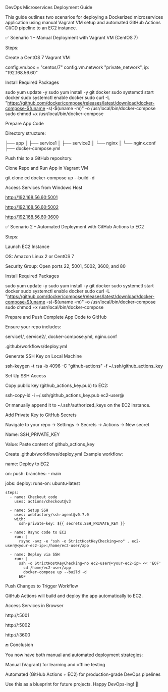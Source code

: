 DevOps Microservices Deployment Guide

This guide outlines two scenarios for deploying a Dockerized microservices application using manual Vagrant VM setup and automated GitHub Actions CI/CD pipeline to an EC2 instance.

✅ Scenario 1 – Manual Deployment with Vagrant VM (CentOS 7)

Steps:

Create a CentOS 7 Vagrant VM

config.vm.box = "centos/7"
config.vm.network "private_network", ip: "192.168.56.60"

Install Required Packages

sudo yum update -y
sudo yum install -y git docker
sudo systemctl start docker
sudo systemctl enable docker
sudo curl -L "https://github.com/docker/compose/releases/latest/download/docker-compose-$(uname -s)-$(uname -m)" -o /usr/local/bin/docker-compose
sudo chmod +x /usr/local/bin/docker-compose

Prepare App Code

Directory structure:

├── app
│   ├── service1
│   ├── service2
│   └── nginx
│       └── nginx.conf
├── docker-compose.yml

Push this to a GitHub repository.

Clone Repo and Run App in Vagrant VM

git clone <your-repo-url>
cd <repo>
docker-compose up --build -d

Access Services from Windows Host

http://192.168.56.60:5001

http://192.168.56.60:5002

http://192.168.56.60:3600

✅ Scenario 2 – Automated Deployment with GitHub Actions to EC2

Steps:

Launch EC2 Instance

OS: Amazon Linux 2 or CentOS 7

Security Group: Open ports 22, 5001, 5002, 3600, and 80

Install Required Packages

sudo yum update -y
sudo yum install -y git docker
sudo systemctl start docker
sudo systemctl enable docker
sudo curl -L "https://github.com/docker/compose/releases/latest/download/docker-compose-$(uname -s)-$(uname -m)" -o /usr/local/bin/docker-compose
sudo chmod +x /usr/local/bin/docker-compose

Prepare and Push Complete App Code to GitHub

Ensure your repo includes:

service1/, service2/, docker-compose.yml, nginx.conf

.github/workflows/deploy.yml

Generate SSH Key on Local Machine

ssh-keygen -t rsa -b 4096 -C "github-actions" -f ~/.ssh/github_actions_key

Set Up SSH Access

Copy public key (github_actions_key.pub) to EC2:

ssh-copy-id -i ~/.ssh/github_actions_key.pub ec2-user@<your-ec2-ip>

Or manually append it to ~/.ssh/authorized_keys on the EC2 instance.

Add Private Key to GitHub Secrets

Navigate to your repo → Settings → Secrets → Actions → New secret

Name: SSH_PRIVATE_KEY

Value: Paste content of github_actions_key

Create .github/workflows/deploy.yml
Example workflow:

name: Deploy to EC2

on:
  push:
    branches:
      - main

jobs:
  deploy:
    runs-on: ubuntu-latest

    steps:
      - name: Checkout code
        uses: actions/checkout@v3

      - name: Setup SSH
        uses: webfactory/ssh-agent@v0.7.0
        with:
          ssh-private-key: ${{ secrets.SSH_PRIVATE_KEY }}

      - name: Rsync code to EC2
        run: |
          rsync -avz -e "ssh -o StrictHostKeyChecking=no" . ec2-user@<your-ec2-ip>:/home/ec2-user/app

      - name: Deploy via SSH
        run: |
          ssh -o StrictHostKeyChecking=no ec2-user@<your-ec2-ip> << 'EOF'
            cd /home/ec2-user/app
            docker-compose up --build -d
          EOF

Push Changes to Trigger Workflow

GitHub Actions will build and deploy the app automatically to EC2.

Access Services in Browser

http://:5001

http://:5002

http://:3600

🔚 Conclusion

You now have both manual and automated deployment strategies:

Manual (Vagrant) for learning and offline testing

Automated (GitHub Actions + EC2) for production-grade DevOps pipelines

Use this as a blueprint for future projects. Happy DevOps-ing! 🚀